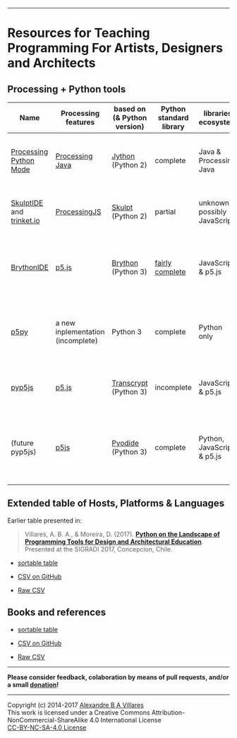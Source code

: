 ----

# Resources for Teaching Programming For Artists, Designers and Architects

## Processing + Python tools

| Name | Processing features | based on (& Python version) | Python standard library | libraries ecosystem | main features | main limitations |
| --- | --- | --- | --- | --- | --- | --- |
[Processing Python Mode](https://py.processing.org) | [Processing Java](https://processing.org) | [Jython](https://www.jython.org/) (Python 2) | complete | Java & Processing Java | available inside Processing IDE, very Processing compatible | no web deployment, no modern Python libs |
[SkulptIDE](http://esperanc.github.io/skulptIde/pages.html) and [trinket.io](https://trinket.io/processing) | [ProcessingJS](http://processingjs.org/) | [Skulpt](http://skulpt.org/) (Python 2) | partial | unknown, possibly JavaScript |  very nice web IDE, browser based sketches | ProcessingJS is defunct; not extensible
[BrythonIDE](https://esperanc.github.io/brythonide/) | [p5.js](https://p5js.org/) | [Brython](https://brython.info/) (Python 3) | [fairly complete](https://brython.info/static_doc/en/stdlib.html)| JavaScript & p5.js |  browser IDE, browser based sketches & very p5.js compatible | big downloads, can be slow  |
[p5py](https://github.com/p5py/p5) | a new inplementation (incomplete) |  Python 3 | complete | Python only | truly Python compatible | no web deployment, very different API from Processing, still very incomplete |
[pyp5js](https://github.com/berinhard/pyp5js) | [p5.js](https://p5js.org/) | [Transcrypt](https://transcrypt.org/documentation) (Python 3) | incomplete | JavaScript & p5.js |  browser based sketches! very p5js compatible| JS libraries only, command line interface |
(future pyp5js) | [p5js](https://p5js.org/) | [Pyodide](https://luxapodular.github.io/Py5.js/) (Python 3) | complete | Python, JavaScript & p5.js |  browser based sketches! very p5.js compatible & very Python compatible | (not ready yet) |

## Extended table of Hosts, Platforms & Languages

Earlier table presented in:

> Villares, A. B. A., & Moreira, D. (2017). [**Python on the Landscape of Programming Tools for Design and Architectural Education**](https://villares.github.io/mestrado/VILLARES_MOREIRA_SIGRADI_2017). Presented at the SIGRADI 2017, Concepcíon, Chile.

* [sortable table](http://villares.github.io/csv-to-html-table/host-platforms-and-languages)

* [CSV on GitHub](https://github.com/villares/Resources-for-teaching-programming/blob/master/I%20-%20Host%20platforms%20%26%20languages.csv)

* [Raw CSV](https://raw.githubusercontent.com/villares/Resources-for-teaching-programming/master/I%20-%20Host%20platforms%20%26%20languages.csv)

## Books and references

* [sortable table](http://villares.github.io/csv-to-html-table/books-and-references)

* [CSV on GitHub](https://github.com/villares/Resources-for-teaching-programming/blob/master/II%20-%20Books%20%26%20References.csv)

* [Raw CSV](https://raw.githubusercontent.com/villares/Resources-for-teaching-programming/master/II%20-%20Books%20%26%20References.csv)

----

**Please consider feedback, colaboration by means of pull requests, and/or a small [donation](https://www.paypal.com/cgi-bin/webscr?cmd=_s-xclick&hosted_button_id=HCGAKACDMVNV2)!**

----

Copyright (c) 2014-2017 [Alexandre B A Villares](https://abav.lugaralgum.com)<br/>
This work is licensed under a Creative Commons Attribution-NonCommercial-ShareAlike 4.0 International License<br/>
[CC-BY-NC-SA-4.0 License](https://creativecommons.org/licenses/by-nc-sa/4.0/)
